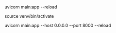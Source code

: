 
uvicorn main:app --reload

source venv/bin/activate

uvicorn main:app --host 0.0.0.0 --port 8000 --reload
